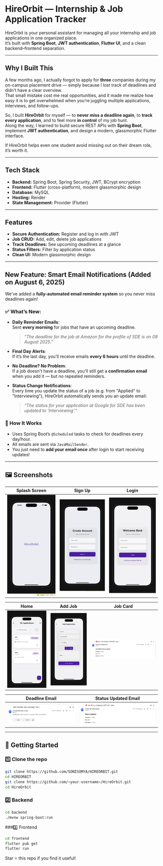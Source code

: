 # HireOrbit — Internship & Job Application Tracker

HireOrbit is your personal assistant for managing all your internship and job applications in one organized place.  
It’s built with **Spring Boot**, **JWT authentication**, **Flutter UI**, and a clean backend–frontend separation.

---

##  Why I Built This

A few months ago, I actually forgot to apply for **three** companies during my on-campus placement drive — simply because I lost track of deadlines and didn’t have a clear overview.  
That small mistake cost me real opportunities, and it made me realize how easy it is to get overwhelmed when you’re juggling multiple applications, interviews, and follow-ups.

So, I built **HireOrbit** for myself — to **never miss a deadline again**, to **track every application**, and to feel more **in control** of my job hunt.  
Along the way, I learned to build secure REST APIs with **Spring Boot**, implement **JWT authentication**, and design a modern, glassmorphic Flutter interface.

If HireOrbit helps even one student avoid missing out on their dream role, it’s worth it.

---

## Tech Stack

- **Backend:** Spring Boot, Spring Security, JWT, BCrypt encryption
- **Frontend:** Flutter (cross-platform), modern glassmorphic design
- **Database:** MySQL
- **Hosting:** Render
- **State Management:** Provider (Flutter)

---

## Features

-  **Secure Authentication:** Register and log in with JWT
-  **Job CRUD:** Add, edit, delete job applications
-  **Track Deadlines:** See upcoming deadlines at a glance
-  **Status Filters:** Filter by application status
-  **Clean UI:** Modern glassmorphic design

---

##  New Feature: Smart Email Notifications (Added on August 6, 2025)

We've added a **fully-automated email reminder system** so you never miss deadlines again!

### ✅ What’s New:

- **Daily Reminder Emails**:  
  Sent **every morning** for jobs that have an upcoming deadline.  
  > _“The deadline for the job at Amazon for the profile of SDE is on 08 August 2025.”_

- **Final Day Alerts**:  
  If it’s the last day, you’ll receive emails **every 6 hours** until the deadline.

- **No Deadline? No Problem**:  
  If a job doesn't have a deadline, you'll still get a **confirmation email** when you add it — but no repeated reminders.

- **Status Change Notifications**:  
  Every time you update the status of a job (e.g. from "Applied" to "Interviewing"), HireOrbit automatically sends you an update email:
  > _“The status for your application at Google for SDE has been updated to ‘Interviewing’.”_

### 🔧 How It Works

- Uses Spring Boot’s `@Scheduled` tasks to check for deadlines every day/hour.
- All emails are sent via `JavaMailSender`.
- You just need to **add your email once** after login to start receiving updates!

---

## 🖼️ Screenshots

| Splash Screen | Sign Up | Login |
|---------------|---------|-------|
| ![Splash](./screenshots/splash.png) | ![SignUp](./screenshots/sign_up.png) | ![Login](./screenshots/login.png) |

| Home | Add Job | Job Card |
|------|---------|----------|
| ![Home](./screenshots/home.png) | ![Add](./screenshots/addjob.png) | ![Card](./screenshots/job_added.png) |

| Deadline Email | Status Updated Email |
|----------------|-----------------------|
| ![Deadline](./screenshots/deadline.png) | ![Updated](./screenshots/job_status_updated.png) |

---

## 🚀 Getting Started

### 1️⃣ Clone the repo

```bash
git clone https://github.com/SONISOMYA/HIREORBIT.git
cd HIREORBIT
git clone https://github.com/<your-username>/HireOrbit.git
cd HireOrbit
```
### 2️⃣ Backend
```bash
cd backend
./mvnw spring-boot:run
```
###3️⃣ Frontend
```bash
cd frontend
flutter pub get
flutter run
```
Star ⭐ this repo if you find it useful!
